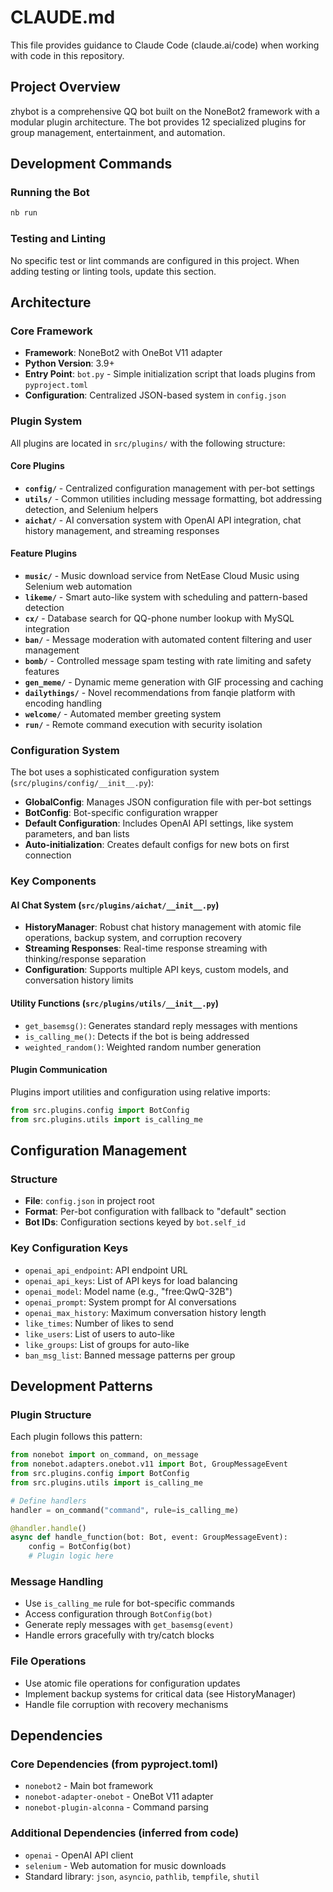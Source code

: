 # CLAUDE.md

This file provides guidance to Claude Code (claude.ai/code) when working with code in this repository.

## Project Overview

zhybot is a comprehensive QQ bot built on the NoneBot2 framework with a modular plugin architecture. The bot provides 12 specialized plugins for group management, entertainment, and automation.

## Development Commands

### Running the Bot
```bash
nb run
```

### Testing and Linting
No specific test or lint commands are configured in this project. When adding testing or linting tools, update this section.

## Architecture

### Core Framework
- **Framework**: NoneBot2 with OneBot V11 adapter
- **Python Version**: 3.9+
- **Entry Point**: `bot.py` - Simple initialization script that loads plugins from `pyproject.toml`
- **Configuration**: Centralized JSON-based system in `config.json`

### Plugin System
All plugins are located in `src/plugins/` with the following structure:

#### Core Plugins
- **`config/`** - Centralized configuration management with per-bot settings
- **`utils/`** - Common utilities including message formatting, bot addressing detection, and Selenium helpers
- **`aichat/`** - AI conversation system with OpenAI API integration, chat history management, and streaming responses

#### Feature Plugins
- **`music/`** - Music download service from NetEase Cloud Music using Selenium web automation
- **`likeme/`** - Smart auto-like system with scheduling and pattern-based detection
- **`cx/`** - Database search for QQ-phone number lookup with MySQL integration
- **`ban/`** - Message moderation with automated content filtering and user management
- **`bomb/`** - Controlled message spam testing with rate limiting and safety features
- **`gen_meme/`** - Dynamic meme generation with GIF processing and caching
- **`dailythings/`** - Novel recommendations from fanqie platform with encoding handling
- **`welcome/`** - Automated member greeting system
- **`run/`** - Remote command execution with security isolation

### Configuration System
The bot uses a sophisticated configuration system (`src/plugins/config/__init__.py`):

- **GlobalConfig**: Manages JSON configuration file with per-bot settings
- **BotConfig**: Bot-specific configuration wrapper
- **Default Configuration**: Includes OpenAI API settings, like system parameters, and ban lists
- **Auto-initialization**: Creates default configs for new bots on first connection

### Key Components

#### AI Chat System (`src/plugins/aichat/__init__.py`)
- **HistoryManager**: Robust chat history management with atomic file operations, backup system, and corruption recovery
- **Streaming Responses**: Real-time response streaming with thinking/response separation
- **Configuration**: Supports multiple API keys, custom models, and conversation history limits

#### Utility Functions (`src/plugins/utils/__init__.py`)
- `get_basemsg()`: Generates standard reply messages with mentions
- `is_calling_me()`: Detects if the bot is being addressed
- `weighted_random()`: Weighted random number generation

#### Plugin Communication
Plugins import utilities and configuration using relative imports:
```python
from src.plugins.config import BotConfig
from src.plugins.utils import is_calling_me
```

## Configuration Management

### Structure
- **File**: `config.json` in project root
- **Format**: Per-bot configuration with fallback to "default" section
- **Bot IDs**: Configuration sections keyed by `bot.self_id`

### Key Configuration Keys
- `openai_api_endpoint`: API endpoint URL
- `openai_api_keys`: List of API keys for load balancing
- `openai_model`: Model name (e.g., "free:QwQ-32B")
- `openai_prompt`: System prompt for AI conversations
- `openai_max_history`: Maximum conversation history length
- `like_times`: Number of likes to send
- `like_users`: List of users to auto-like
- `like_groups`: List of groups for auto-like
- `ban_msg_list`: Banned message patterns per group

## Development Patterns

### Plugin Structure
Each plugin follows this pattern:
```python
from nonebot import on_command, on_message
from nonebot.adapters.onebot.v11 import Bot, GroupMessageEvent
from src.plugins.config import BotConfig
from src.plugins.utils import is_calling_me

# Define handlers
handler = on_command("command", rule=is_calling_me)

@handler.handle()
async def handle_function(bot: Bot, event: GroupMessageEvent):
    config = BotConfig(bot)
    # Plugin logic here
```

### Message Handling
- Use `is_calling_me` rule for bot-specific commands
- Access configuration through `BotConfig(bot)`
- Generate reply messages with `get_basemsg(event)`
- Handle errors gracefully with try/catch blocks

### File Operations
- Use atomic file operations for configuration updates
- Implement backup systems for critical data (see HistoryManager)
- Handle file corruption with recovery mechanisms

## Dependencies

### Core Dependencies (from pyproject.toml)
- `nonebot2` - Main bot framework
- `nonebot-adapter-onebot` - OneBot V11 adapter
- `nonebot-plugin-alconna` - Command parsing

### Additional Dependencies (inferred from code)
- `openai` - OpenAI API client
- `selenium` - Web automation for music downloads
- Standard library: `json`, `asyncio`, `pathlib`, `tempfile`, `shutil`